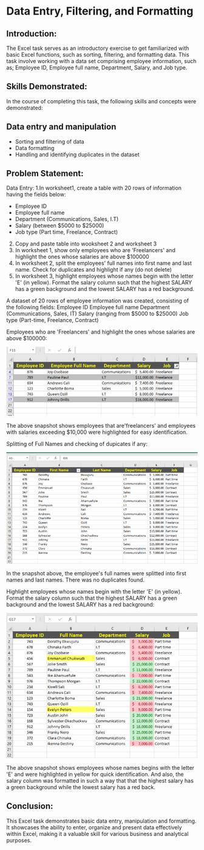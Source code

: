 # Data Entry, Filtering, and Formatting

## Introduction:

The Excel task serves as an introductory exercise to get familiarized with basic Excel functions, such as sorting, filtering, and formatting data. This task involve working with a data set comprising employee information, such as; Employee ID, Employee full name, Department, Salary, and Job type.

## Skills Demonstrated:
In the course of completing this task, the following skills and concepts were demonstrated:

## Data entry and manipulation

- Sorting and filtering of data
- Data formatting
- Handling and identifying duplicates in the dataset
  
## Problem Statement:

Data Entry:
1.In worksheet1, create a table with 20 rows of information having the fields below:
- Employee ID
- Employee full name
- Department (Communications, Sales, I.T)
- Salary (between $5000 to $25000)
- Job type (Part time, Freelance, Contract)

2. Copy and paste table into wooksheet 2 and worksheet 3
3. In worksheet 1, show only employees who are 'Freelancers' and highlight the ones whose salaries are above $100000
4. In worksheet 2, split the employees' full names into first name and last name. Check for duplicates and highlight if any (do not delete)
5. In worksheet 3, highlight employees whose names begin with the letter 'E' (in yellow). Format the salary column such that the highest SALARY has a green background and the lowest SALARY has a red background.

A dataset of 20 rows of employee information was created, consisting of the following fields: Employee ID Employee full name Department (Communications, Sales, IT) Salary (ranging from $5000 to $25000) Job type (Part-time, Freelance, Contract)

 Employees who are 'Freelancers' and highlight the ones whose salaries are above $100000:

 ![](Freelancers.png)
 

The above snapshot shows employees that are'freelancers' and employees with salaries exceeding $10,000 were highlighted for easy identification.


Splitting of Full Names and checking of dupicates if any:


![](Splitting.png)


In the snapshot above, the employee's full names were splitted into first names and last names. There was no duplicates found.


 Highlight employees whose names begin with the letter 'E' (in yellow). Format the salary column such that the highest SALARY has a green background and the lowest SALARY has a red background:
 

 ![](Letter_E.png)


The above snapshot shows employees whose names begins with the letter 'E' and were highlighted in yellow for quick identification. And also, the salary column was formatted in such a way that that the highest salary has a green background while the lowest salary has a red back. 


## Conclusion:

This Excel task demonstrates basic data entry, manipulation and formatting. It showcases the ability to enter, organize and present data effectively within Excel, making it a valuable skill for various business and analytical purposes.
